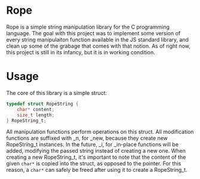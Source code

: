 # Rope
Rope is a simple string manipulation library for the C programming language. The goal with this project was to implement some version of every string manipulaiton function available in the JS standard library, and clean up some of the grabage that comes with that notion. As of right now, this project is still in its infancy, but it is in working condition.
# Usage
The core of this library is a simple struct:
```c
typedef struct RopeString {
    char* content;
    size_t length;
} RopeString_t;
```
All manipulation functions perform operations on this struct. All modification functions are suffixed with _n, for _new, because they create new RopeString_t instances. In the future, _i, for _in-place functions will be added, modifying the passed string instead of creating a new one. 
When creating a new RopeString_t, it's important to note that the content of the given `char*` is copied into the struct, as opposed to the pointer. For this reason, a `char*` can safely be freed after using it to create a RopeString_t.
